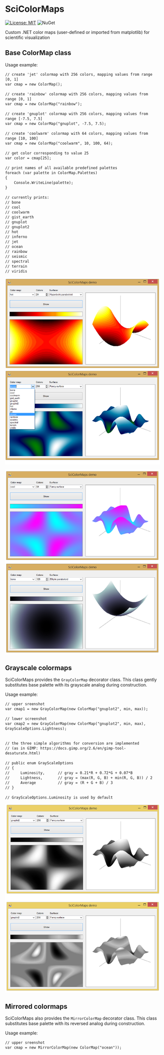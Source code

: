 # SciColorMaps

[![License: MIT](https://img.shields.io/badge/License-MIT-yellow.svg)](https://opensource.org/licenses/MIT)
![NuGet](https://img.shields.io/nuget/v/Nuget.Core.svg)

Custom .NET color maps (user-defined or imported from matplotlib) for scientific visualization


## Base ColorMap class

Usage example:

```
// create 'jet' colormap with 256 colors, mapping values from range [0, 1]
var cmap = new ColorMap();

// create 'rainbow' colormap with 256 colors, mapping values from range [0, 1]
var cmap = new ColorMap("rainbow");

// create 'gnuplot' colormap with 256 colors, mapping values from range [-7.5, 7.5]
var cmap = new ColorMap("gnuplot", -7.5, 7.5);

// create 'coolwarm' colormap with 64 colors, mapping values from range [10, 100]
var cmap = new ColorMap("coolwarm", 10, 100, 64);

// get color corresponding to value 25
var color = cmap[25];

// print names of all available predefined palettes
foreach (var palette in ColorMap.Palettes)
{
    Console.WriteLine(palette);
}

// currently prints:
// bone
// cool
// coolwarm
// gist_earth
// gnuplot
// gnuplot2
// hot
// inferno
// jet
// ocean
// rainbow
// seismic
// spectral
// terrain
// viridis

```

![pic1](https://github.com/ar1st0crat/SciColorMaps/blob/master/Screenshots/WinForms.png)

![pic2](https://github.com/ar1st0crat/SciColorMaps/blob/master/Screenshots/WinForms2.png)


## Grayscale colormaps

SciColorMaps provides the ```GrayColorMap``` decorator class. This class gently substitutes base palette with its grayscale analog during construction.

Usage example:

```
// upper sreenshot
var cmap1 = new GrayColorMap(new ColorMap("gnuplot2", min, max));

// lower screenshot
var cmap2 = new GrayColorMap(new ColorMap("gnuplot2", min, max), GrayScaleOptions.Lightness);


// the three simple algorithms for conversion are implemented
// (as in GIMP: https://docs.gimp.org/2.6/en/gimp-tool-desaturate.html)

// public enum GrayScaleOptions
// {
//     Luminosity,      // gray = 0.21*R + 0.72*G + 0.07*B
//     Lightness,       // gray = (max(R, G, B) + min(R, G, B)) / 2
//     Average          // gray = (R + G + B) / 3
// }

// GrayScaleOptions.Luminosity is used by default

```

![Grayscale](https://github.com/ar1st0crat/SciColorMaps/blob/master/Screenshots/WinFormsGray.png)


## Mirrored colormaps

SciColorMaps also provides the ```MirrorColorMap``` decorator class. This class substitutes base palette with its reversed analog during construction.

Usage example:

```
// upper sreenshot
var cmap = new MirrorColorMap(new ColorMap("ocean"));

```
